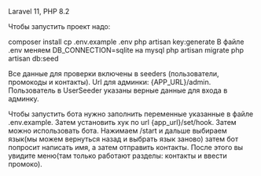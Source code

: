 Laravel 11, PHP 8.2

Чтобы запустить проект надо:

composer install
cp .env.example .env
php artisan key:generate 
В файле .env меняем DB_CONNECTION=sqlite на mysql 
php artisan migrate 
php artisan db:seed

Все данные для проверки включены в seeders (пользователи, промокоды и контакты). 
Url для админки: {APP_URL}/admin. Пользователь в UserSeeder указаны верные данные для входа в админку.

Чтобы запустить бота нужно заполнить переменные указанные в файле .env.example. Затем установить хук по url {app_url}/set/hook.
Затем можно использовать бота. Нажимаем /start и дальше выбираем язык(мы можем вернуться назад и выбрать язык заново) затем бот попросит написать имя, а затем отправить контакты. После этого вы увидите меню(там только работают разделы: контакты и ввести промоко).
